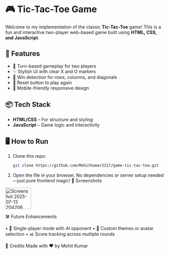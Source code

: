 # 🎮 Tic-Tac-Toe Game

Welcome to my implementation of the classic **Tic-Tac-Toe** game! This is a fun and interactive two-player web-based game built using **HTML, CSS, and JavaScript**.

## 🚀 Features

- 🧩 Turn-based gameplay for two players
- ✨ Stylish UI with clear X and O markers
- 🧠 Win detection for rows, columns, and diagonals
- 🔄 Reset button to play again
- 📱 Mobile-friendly responsive design

## 📦 Tech Stack

- **HTML/CSS** – For structure and styling
- **JavaScript** – Game logic and interactivity

## 🖥️ How to Run

1. Clone this repo:
   ```bash
   git clone https://github.com/Mohitkumar2217/game-tic-tac-toe.git

2. 	Open the  file in your browser.
No dependencies or server setup needed—just pure frontend magic!
📸 Screenshots
<p>
  <img width="81" height="67" alt="Screenshot 2025-07-13 204206" src="https://github.com/user-attachments/assets/3c3e0371-65b0-4210-a796-40447bb64d53" />
</p>
🛠️ Future Enhancements
<p align="left">
   • 	🤖 Single-player mode with AI opponent
   • 	🎨 Custom themes or avatar selection
   • 	📊 Score tracking across multiple rounds
</p>
🙌 Credits
Made with ❤️ by Mohit Kumar
